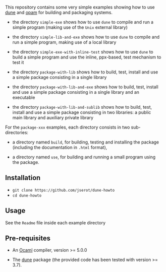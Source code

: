 This repository contains some very simple examples showing how to use 
[dune](https://github.com/ocaml/dune) and [opam](http://opam.ocaml.org) for building and packaging systems.

* the directory `simple-exe` shows how to use `dune` to compile and run a simple program (making use
  of the `Unix` external library)

* the directory `simple-lib-and-exe` shows how to use `dune` to compile and run a simple program, making use
  of a local library

* the directory `simple-exe-with-inline-test` shows how to use `dune` to build a simple program and
  use the inline, ppx-based, test mechanism to test it

* the directory `package-with-lib` shows how to build, test, install and use a simple package consisting in a
  single library

* the directory `package-with-lib-and-exe` shows how to build, test, install and use a simple package consisting in a
  single library and an executable

* the directory `package-with-lib-and-sublib` shows how to build, test, install and use a simple
  package consisting in two libraries: a public main library and auxiliary private library 

For the `package-xxx` examples, each directory consists in two sub-directories:

* a directory named `build`, for building, testing and installing the package (including the
  documentation in `.html` format),

* a directory named `use`, for building and running a small program using the package.

Installation
------------

  * `git clone https://github.com/jserot/dune-howto`
  * `cd dune-howto`

Usage
-----

See the `Readme` file inside each example directory

Pre-requisites
--------------

* An [Ocaml](http://ocaml.org/docs/install.html) compiler, version >= 5.0.0

* The [dune](https://opam.ocaml.org/packages/dune)
  package (the provided code has been tested with version >= 3.7).


